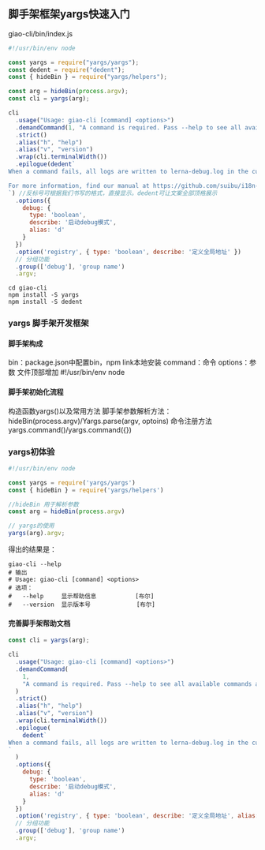 ## 脚手架框架yargs快速入门
giao-cli/bin/index.js
``` javascript
#!/usr/bin/env node

const yargs = require("yargs/yargs");
const dedent = require("dedent");
const { hideBin } = require("yargs/helpers");

const arg = hideBin(process.argv);
const cli = yargs(arg);

cli
  .usage("Usage: giao-cli [command] <options>")
  .demandCommand(1, "A command is required. Pass --help to see all available commands and options.")
  .strict()
  .alias("h", "help")
  .alias("v", "version")
  .wrap(cli.terminalWidth())
  .epilogue(dedent`
When a command fails, all logs are written to lerna-debug.log in the current working directory.

For more information, find our manual at https://github.com/suibu/i18n-fe
`) //反标号可根据我们书写的格式，直接显示。dedent可让文案全部顶格展示
  .options({
    debug: {
      type: 'boolean',
      describe: '启动debug模式',
      alias: 'd'
    }
  })
  .option('registry', { type: 'boolean', describe: '定义全局地址' })
  // 分组功能
  .group(['debug'], 'group name')
  .argv;
```

``` shell
cd giao-cli
npm install -S yargs
npm install -S dedent
```

### yargs 脚手架开发框架
#### 脚手架构成
bin：package.json中配置bin，npm link本地安装
command：命令
options：参数
文件顶部增加 #!/usr/bin/env node
#### 脚手架初始化流程
构造函数yargs()以及常用方法
脚手架参数解析方法：hideBin(process.argv)/Yargs.parse(argv, optoins)
命令注册方法yargs.command()/yargs.command({})

### yargs初体验

``` javascript
#!/usr/bin/env node

const yargs = require('yargs/yargs')
const { hideBin } = require('yargs/helpers')

//hideBin 用于解析参数
const arg = hideBin(process.argv)

// yargs的使用
yargs(arg).argv;

```
得出的结果是：
``` shell
giao-cli --help
# 输出
# Usage: giao-cli [command] <options>
# 选项：
#   --help     显示帮助信息           [布尔]
#   --version  显示版本号             [布尔]
```
#### 完善脚手架帮助文档
``` javascript
const cli = yargs(arg);

cli
  .usage("Usage: giao-cli [command] <options>")
  .demandCommand(
    1,
    "A command is required. Pass --help to see all available commands and options."
  )
  .strict()
  .alias("h", "help")
  .alias("v", "version")
  .wrap(cli.terminalWidth())
  .epilogue(
    dedent`
When a command fails, all logs are written to lerna-debug.log in the current working directory.
`
  ) 
  .options({
    debug: {
      type: 'boolean',
      describe: '启动debug模式',
      alias: 'd'
    }
  })
  .option('registry', { type: 'boolean', describe: '定义全局地址', alias: 'r' })
  // 分组功能
  .group(['debug'], 'group name')
  .argv;
```
